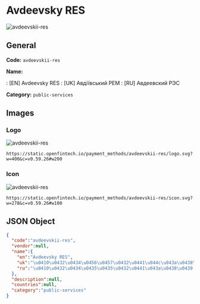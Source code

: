
# Avdeevsky RES 
![avdeevskii-res](https://static.openfintech.io/payment_methods/avdeevskii-res/logo.svg?w=400&c=v0.59.26#w200)  

## General 
**Code:** `avdeevskii-res` 
 
**Name:** 
 
:	[EN] Avdeevsky RES 
:	[UK] Авдіївський РЕМ 
:	[RU] Авдеевский РЭС 
 
**Category:** `public-services` 
 

## Images 

### Logo 
![avdeevskii-res](https://static.openfintech.io/payment_methods/avdeevskii-res/logo.svg?w=400&c=v0.59.26#w200)  

```
https://static.openfintech.io/payment_methods/avdeevskii-res/logo.svg?w=400&c=v0.59.26#w200
```  

### Icon 
![avdeevskii-res](https://static.openfintech.io/payment_methods/avdeevskii-res/icon.svg?w=278&c=v0.59.26#w100)  

```
https://static.openfintech.io/payment_methods/avdeevskii-res/icon.svg?w=278&c=v0.59.26#w100
```  

## JSON Object 

```json
{
  "code":"avdeevskii-res",
  "vendor":null,
  "name":{
    "en":"Avdeevsky RES",
    "uk":"\u0410\u0432\u0434\u0456\u0457\u0432\u0441\u044c\u043a\u0438\u0439 \u0420\u0415\u041c",
    "ru":"\u0410\u0432\u0434\u0435\u0435\u0432\u0441\u043a\u0438\u0439 \u0420\u042d\u0421"
  },
  "description":null,
  "countries":null,
  "category":"public-services"
}
```  
